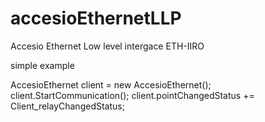 # accesioEthernetLLP
Accesio Ethernet Low level intergace ETH-IIRO

simple example
            
			
			
AccesioEthernet client = new AccesioEthernet();
client.StartCommunication();
client.pointChangedStatus += Client_relayChangedStatus;